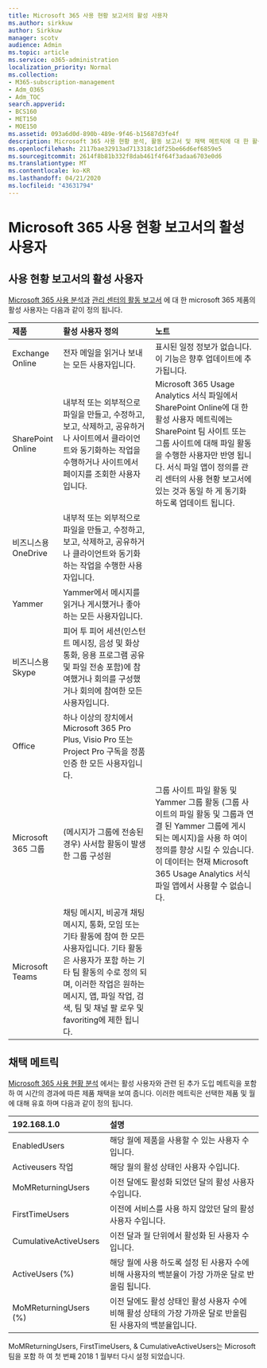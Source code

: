 ```yaml
---
title: Microsoft 365 사용 현황 보고서의 활성 사용자
ms.author: sirkkuw
author: Sirkkuw
manager: scotv
audience: Admin
ms.topic: article
ms.service: o365-administration
localization_priority: Normal
ms.collection:
- M365-subscription-management
- Adm_O365
- Adm_TOC
search.appverid:
- BCS160
- MET150
- MOE150
ms.assetid: 093a6d0d-890b-489e-9f46-b15687d3fe4f
description: Microsoft 365 사용 현황 분석, 활동 보고서 및 채택 메트릭에 대 한 활성 사용자에 대해 알아봅니다.
ms.openlocfilehash: 2117bae32913ad713318c1df25be66d6ef6859e5
ms.sourcegitcommit: 2614f8b81b332f8dab461f4f64f3adaa6703e0d6
ms.translationtype: MT
ms.contentlocale: ko-KR
ms.lasthandoff: 04/21/2020
ms.locfileid: "43631794"
---
```

# <a name="active-user-in-microsoft-365-usage-reports"></a>Microsoft 365 사용 현황 보고서의 활성 사용자

## <a name="active-user-in-usage-reports"></a>사용 현황 보고서의 활성 사용자

[Microsoft 365 사용 분석과](usage-analytics.md) [관리 센터의 활동 보고서](../activity-reports/activity-reports.md) 에 대 한 microsoft 365 제품의 활성 사용자는 다음과 같이 정의 됩니다. 
  
|**제품**|**활성 사용자 정의**|**노트**|
|:-----|:-----|:-----|
|Exchange Online  <br/> |전자 메일을 읽거나 보내는 모든 사용자입니다.  <br/> |표시된 일정 정보가 없습니다. 이 기능은 향후 업데이트에 추가됩니다.  <br/> |
|SharePoint Online  <br/> |내부적 또는 외부적으로 파일을 만들고, 수정하고, 보고, 삭제하고, 공유하거나 사이트에서 클라이언트와 동기화하는 작업을 수행하거나 사이트에서 페이지를 조회한 사용자입니다.  <br/> |Microsoft 365 Usage Analytics 서식 파일에서 SharePoint Online에 대 한 활성 사용자 메트릭에는 SharePoint 팀 사이트 또는 그룹 사이트에 대해 파일 활동을 수행한 사용자만 반영 됩니다. 서식 파일 앱이 정의를 관리 센터의 사용 현황 보고서에 있는 것과 동일 하 게 동기화 하도록 업데이트 됩니다.  <br/> |
|비즈니스용 OneDrive  <br/> |내부적 또는 외부적으로 파일을 만들고, 수정하고, 보고, 삭제하고, 공유하거나 클라이언트와 동기화하는 작업을 수행한 사용자입니다.  <br/> ||
|Yammer  <br/> |Yammer에서 메시지를 읽거나 게시했거나 좋아하는 모든 사용자입니다.  <br/> ||
|비즈니스용 Skype  <br/> |피어 투 피어 세션(인스턴트 메시징, 음성 및 화상 통화, 응용 프로그램 공유 및 파일 전송 포함)에 참여했거나 회의를 구성했거나 회의에 참여한 모든 사용자입니다.  <br/> ||
|Office  <br/> |하나 이상의 장치에서 Microsoft 365 Pro Plus, Visio Pro 또는 Project Pro 구독을 정품 인증 한 모든 사용자입니다.  <br/> ||
|Microsoft 365 그룹  <br/> |(메시지가 그룹에 전송된 경우) 사서함 활동이 발생한 그룹 구성원  <br/> |그룹 사이트 파일 활동 및 Yammer 그룹 활동 (그룹 사이트의 파일 활동 및 그룹과 연결 된 Yammer 그룹에 게시 되는 메시지)을 사용 하 여이 정의를 향상 시킬 수 있습니다. 이 데이터는 현재 Microsoft 365 Usage Analytics 서식 파일 앱에서 사용할 수 없습니다.  <br/> |
|Microsoft Teams  <br/> |채팅 메시지, 비공개 채팅 메시지, 통화, 모임 또는 기타 활동에 참여 한 모든 사용자입니다. 기타 활동은 사용자가 포함 하는 기타 팀 활동의 수로 정의 되며, 이러한 작업은 원하는 메시지, 앱, 파일 작업, 검색, 팀 및 채널 팔 로우 및 favoriting에 제한 됩니다.  <br/> ||
   
## <a name="adoption-metrics"></a>채택 메트릭

[Microsoft 365 사용 현황 분석](usage-analytics.md) 에서는 활성 사용자와 관련 된 추가 도입 메트릭을 포함 하 여 시간의 경과에 따른 제품 채택을 보여 줍니다. 이러한 메트릭은 선택한 제품 및 월에 대해 유효 하며 다음과 같이 정의 됩니다. 
  
|**192.168.1.0**|**설명**|
|:-----|:-----|
|EnabledUsers  <br/> |해당 월에 제품을 사용할 수 있는 사용자 수입니다.  <br/> |
|Activeusers 작업  <br/> |해당 월의 활성 상태인 사용자 수입니다.  <br/> |
|MoMReturningUsers  <br/> |이전 달에도 활성화 되었던 달의 활성 사용자 수입니다.  <br/> |
|FirstTimeUsers  <br/> |이전에 서비스를 사용 하지 않았던 달의 활성 사용자 수입니다.  <br/> |
|CumulativeActiveUsers  <br/> |이전 달과 월 단위에서 활성화 된 사용자 수입니다.  <br/> |
|ActiveUsers (%)  <br/> |해당 월에 사용 하도록 설정 된 사용자 수에 비해 사용자의 백분율이 가장 가까운 달로 반올림 됩니다.  <br/> |
|MoMReturningUsers (%)  <br/> |이전 달에도 활성 상태인 활성 사용자 수에 비해 활성 상태의 가장 가까운 달로 반올림 된 사용자의 백분율입니다.  <br/> |
   
MoMReturningUsers, FirstTimeUsers, &amp; CumulativeActiveUsers는 Microsoft 팀을 포함 하 여 첫 번째 2018 1 월부터 다시 설정 되었습니다.
  
